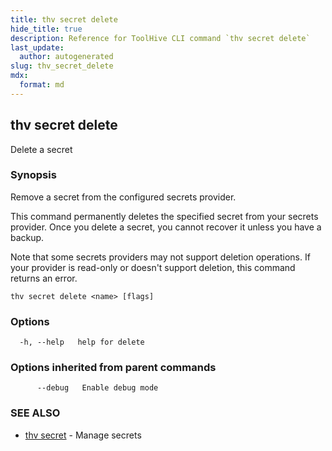 ```yaml
---
title: thv secret delete
hide_title: true
description: Reference for ToolHive CLI command `thv secret delete`
last_update:
  author: autogenerated
slug: thv_secret_delete
mdx:
  format: md
---
```


## thv secret delete

Delete a secret

### Synopsis

Remove a secret from the configured secrets provider.

This command permanently deletes the specified secret from your secrets provider.
Once you delete a secret, you cannot recover it unless you have a backup.

Note that some secrets providers may not support deletion operations.
If your provider is read-only or doesn't support deletion, this command returns an error.

```
thv secret delete <name> [flags]
```

### Options

```
  -h, --help   help for delete
```

### Options inherited from parent commands

```
      --debug   Enable debug mode
```

### SEE ALSO

* [thv secret](thv_secret.md)	 - Manage secrets

